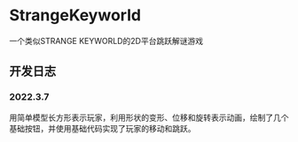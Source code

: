 # StrangeKeyworld
 一个类似STRANGE KEYWORLD的2D平台跳跃解谜游戏
## 开发日志
### 2022.3.7
用简单模型长方形表示玩家，利用形状的变形、位移和旋转表示动画，绘制了几个基础按钮，并使用基础代码实现了玩家的移动和跳跃。
